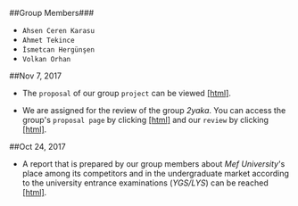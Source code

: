 
##Group Members###
+ `Ahsen Ceren Karasu`
+ `Ahmet Tekince`
+ `İsmetcan Hergünşen`
+ `Volkan Orhan`

##Nov 7, 2017
+ The `proposal` of our group `project` can be viewed [[html]](NYC_Ted_Talks.html).

+ We are assigned for the review of the group _2yaka_. You can access the group's `proposal page` by clicking [[html]](https://mef-bda503.github.io/gpj-2yaka/Group_Project2Yaka.html) and our `review` by clicking [[html]](review.html).

##Oct 24, 2017
+ A report that is prepared by our group members about _Mef University_'s place among its competitors and in the undergraduate market according to the university entrance examinations (_YGS/LYS_) can be reached [[html]](hw3.html).
